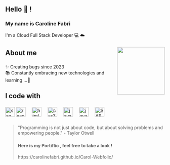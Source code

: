 <h2 align="left">Hello 👾 ! <br></h2>
<h3>My name is Caroline Fabri <br> </h3>
<p>I'm a Cloud Full Stack Developer 💻 ☁️ </p>

###

<div align="center">
  <img align="right" height="150" src="https://i.makeagif.com/media/6-20-2018/hH5G05.gif"  />
</div>

###


<h2 align="left">About me</h2>

###

<p align="left">✨ Creating bugs since 2023 <br>📚 Constantly embracing new technologies and learning ...🎯 <br>

###

<h2 align="left">I code with</h2>

###
<script type="module">
  import "@ui5/webcomponents-icons-tnt" from "https://cdn.jsdelivr.net/npm/@ui5/webcomponents-icons-tnt@1.22.0/+esm";
</script>


<div align="left">
    <img src="https://www.svgrepo.com/show/331567/sap.svg" height="30" alt="sap logo"  />


 
  <img src="https://cdn.jsdelivr.net/gh/devicons/devicon/icons/react/react-original.svg" height="30" alt="react logo"  />
  <img width="12" />
  <img src="https://cdn.jsdelivr.net/gh/devicons/devicon/icons/html5/html5-original.svg" height="30" alt="html5 logo"  />
  <img width="12" />
  <img src="https://cdn.jsdelivr.net/gh/devicons/devicon/icons/css3/css3-original.svg" height="30" alt="css3 logo"  />
  <img width="12" />
  <img src="https://www.martincap.io/images/icons/devicon/java/java-original.svg" height="30" alt="java logo"  />
   <img width="12" />
  <img src="https://cdn.jsdelivr.net/gh/devicons/devicon/icons/javascript/javascript-original.svg" height="30" alt="javascript logo"  />
  <img width="12" />
  <img src="data:image/svg+xml;charset=utf-8;base64, <base64_do_icone_do_sapui5>" height="30" alt="SAPUI5 logo" />






</div>

###

<blockquote align="left">
  <p>"Programming is not just about code, but about solving problems and empowering people." - Taylor Otwell</p>

###

<h4> Here is my Portiflio , feel free to take a look !</h4>
https://carolinefabri.github.io/Carol-Webfolio/
